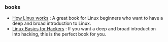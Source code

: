 ### books

- [How Linux works](https://nostarch.com/howlinuxworks2) : A great book for Linux beginners who want to have a deep and broad introduction to Linux.
- [Linux Basics for Hackers](https://nostarch.com/linuxbasicsforhackers) : If you want a deep and broad introduction into hacking, this is the perfect book for you. 